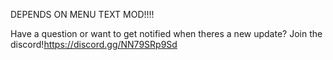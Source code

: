 DEPENDS ON MENU TEXT MOD!!!!

Have a question or want to get notified when theres a new update?
Join the discord!https://discord.gg/NN79SRp9Sd
